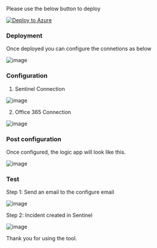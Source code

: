 






Please use the below button to deploy

[![Deploy to Azure](https://aka.ms/deploytoazurebutton)](https://portal.azure.com/#create/Microsoft.Template/uri/https%3A%2F%2Fraw.githubusercontent.com%2Fsamikroy%2Fkql-store%2Fmain%2FAutomation-Sentinel-Incident-Creation%2Fazuredeploy.json)

### Deployment

Once deployed you can configure the connetions as below

![image](https://user-images.githubusercontent.com/20562985/196198346-2dbde9ca-9812-4c49-a0e6-d3ebca777bb3.png)


### Configuration

1. Sentinel Connection

![image](https://user-images.githubusercontent.com/20562985/196175586-0fd33803-6fd3-4429-8af4-945c8a0c8511.png)


2. Office 365 Connection

![image](https://user-images.githubusercontent.com/20562985/196175803-51712fbb-1bb4-4279-9d96-64cc24bcf63f.png)

### Post configuration

Once configured, the logic app will look like this.

![image](https://user-images.githubusercontent.com/20562985/195930261-a883dbc0-37ff-401c-87a6-74d4eba7ffea.png)

### Test

Step 1: Send an email to the configure email

![image](https://user-images.githubusercontent.com/20562985/196176523-21e76ca7-705f-468e-beec-aa75b814f742.png)


Step 2: Incident created in Sentinel 

![image](https://user-images.githubusercontent.com/20562985/196183706-02062a9c-eea2-4fd1-9d57-4bf540456341.png)


Thank you for using the tool.

